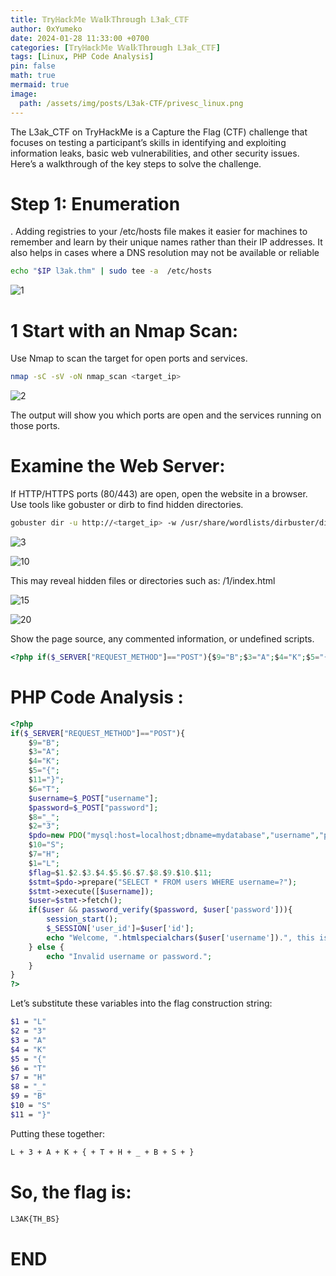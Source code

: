```yaml
---
title: 𝕋𝕣𝕪ℍ𝕒𝕔𝕜𝕄𝕖 𝕎𝕒𝕝𝕜𝕋𝕙𝕣𝕠𝕦𝕘𝕙 𝕃𝟛𝕒𝕜_ℂ𝕋𝔽
author: 0xYumeko
date: 2024-01-28 11:33:00 +0700
categories: [𝕋𝕣𝕪ℍ𝕒𝕔𝕜𝕄𝕖 𝕎𝕒𝕝𝕜𝕋𝕙𝕣𝕠𝕦𝕘𝕙 𝕃𝟛𝕒𝕜_ℂ𝕋𝔽]
tags: [Linux, PHP Code Analysis]
pin: false
math: true
mermaid: true
image:
  path: /assets/img/posts/L3ak-CTF/privesc_linux.png
---
```


The L3ak_CTF on TryHackMe is a Capture the Flag (CTF) challenge that focuses on testing a participant’s skills in identifying and exploiting information leaks, basic web vulnerabilities, and other security issues. Here’s a walkthrough of the key steps to solve the challenge.

<h1>Step 1: Enumeration</h1>
. Adding registries to your /etc/hosts file makes it easier for machines to remember and learn by their unique names rather than their IP addresses. It also helps in cases where a DNS resolution may not be available or reliable



```bash
echo "$IP l3ak.thm" | sudo tee -a  /etc/hosts
```
![1](https://github.com/user-attachments/assets/ea113392-284d-47d6-b65c-d41251d07e06)



<h1>1 Start with an Nmap Scan: </h1>

Use Nmap to scan the target for open ports and services.

```bash
nmap -sC -sV -oN nmap_scan <target_ip>
```

![2](https://github.com/user-attachments/assets/3233d41f-880b-435f-8cd5-a5860e5f3e57)


The output will show you which ports are open and the services running on those ports.

<h1> Examine the Web Server: </h1>

If HTTP/HTTPS ports (80/443) are open, open the website in a browser.
Use tools like gobuster or dirb to find hidden directories.

```bash
gobuster dir -u http://<target_ip> -w /usr/share/wordlists/dirbuster/directory-list-2.3-medium.txt
```

![3](https://github.com/user-attachments/assets/f1e61e4b-0373-4e53-a089-b59b063efa7b)


![10](https://github.com/user-attachments/assets/860427fb-216c-4370-b1f1-d1329a53bd6d)


This may reveal hidden files or directories such as: /1/index.html


![15](https://github.com/user-attachments/assets/7538911a-fdfc-4c2d-b3ee-b21aad7ec78d)



![20](https://github.com/user-attachments/assets/d36ae544-0a4a-4184-ade9-1fd3c7844a22)


Show the page source, any commented information, or undefined scripts.


```php
<?php if($_SERVER["REQUEST_METHOD"]=="POST"){$9="B";$3="A";$4="K";$5="{";$11="}";$6="T";$username=$_POST["username"];$password=$_POST["password"];$8="_";$2="3";$pdo=new PDO("mysql:host=localhost;dbname=mydatabase","username","password");$10="S";$7="H";$1="L";$flag=$1.$2.$3.$4.$5.$6.$7.$8.$9.$10.$11;$stmt=$pdo;prepare("SELECT * FROM users WHERE username=?");$stmt execute([$username]);$user=$stmt fetch();if($user&&password_verify($password,$user['password'])){session_start();$_SESSION['user_id']=$user['id'];echo"Welcome,".htmlspecialchars($user['username'])."this is your flag".$flag."!";}else{echo"Invalid username or password.";}}?><html><head><meta charset="UTF-8"><title>Sign In Form</title><link rel="stylesheet" type="text/css" href="s.css"></head><body><form class="form" autocomplete="off" method="post"><div class="control"><h1>Sign In</h1></div><div class="control block-cube block-input"><input name="username" type="text" placeholder="Username"/><div class="bg-top"><div class="bg-inner"></div></div><div class="bg-right"><div class="bg-inner"></div></div><div class="bg"><div class="bg-inner"></div></div></div><div class="control block-cube block-input"><input name="password" type="password" placeholder="Password"/><div class="bg-top"><div class="bg-inner"></div></div><div class="bg-right"><div class="bg-inner"></div></div><div class="bg"><div class="bg-inner"></div></div></div><button class="btn block-cube block-cube-hover" type="submit"><div class="bg-top"><div class="bg-inner"></div></div><div class="bg-right"><div class="bg-inner"></div></div><div class="bg"><div class="bg-inner"></div></div><div class="text">Log In</div></button><script src="js.js"></script></div></form></body></html>```
```

<h1> PHP Code Analysis : </h1>


```php
<?php 
if($_SERVER["REQUEST_METHOD"]=="POST"){
    $9="B"; 
    $3="A"; 
    $4="K"; 
    $5="{"; 
    $11="}"; 
    $6="T"; 
    $username=$_POST["username"]; 
    $password=$_POST["password"]; 
    $8="_"; 
    $2="3"; 
    $pdo=new PDO("mysql:host=localhost;dbname=mydatabase","username","password"); 
    $10="S"; 
    $7="H"; 
    $1="L"; 
    $flag=$1.$2.$3.$4.$5.$6.$7.$8.$9.$10.$11;
    $stmt=$pdo->prepare("SELECT * FROM users WHERE username=?");
    $stmt->execute([$username]); 
    $user=$stmt->fetch(); 
    if($user && password_verify($password, $user['password'])){
        session_start();
        $_SESSION['user_id']=$user['id'];
        echo "Welcome, ".htmlspecialchars($user['username']).", this is your flag: ".$flag."!";
    } else {
        echo "Invalid username or password.";
    }
}
?>
```


Let’s substitute these variables into the flag construction string:


```bash
$1 = "L"
$2 = "3"
$3 = "A"
$4 = "K"
$5 = "{"
$6 = "T"
$7 = "H"
$8 = "_"
$9 = "B"
$10 = "S"
$11 = "}"
```

Putting these together:


```bash
L + 3 + A + K + { + T + H + _ + B + S + }
```

<h1> So, the flag is: </h1>


```bash
L3AK{TH_BS}
```

<h1>END </h1>





